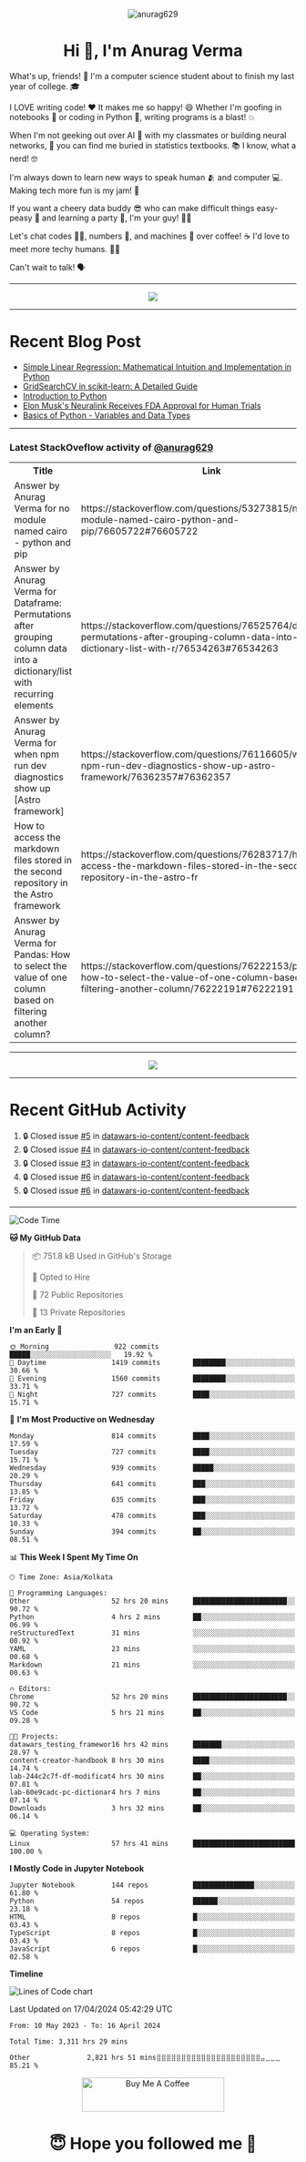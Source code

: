 

<p align="center"> <img src="https://komarev.com/ghpvc/?username=anurag629&label=Profile%20views&color=0e75b6&style=flat" alt="anurag629" /> </p>

<h1 align="center">Hi 👋, I'm Anurag Verma</h1>

What's up, friends! 👋 I'm a computer science student about to finish my last year of college. 🎓

I LOVE writing code! ❤️ It makes me so happy! 😄 Whether I'm goofing in notebooks 📓 or coding in Python 🐍, writing programs is a blast! 💥

When I'm not geeking out over AI 🤖 with my classmates or building neural networks, 🧠 you can find me buried in statistics textbooks. 📚 I know, what a nerd! 🤓

I'm always down to learn new ways to speak human 🫂 and computer 💻. Making tech more fun is my jam! 🍇

If you want a cheery data buddy 😎 who can make difficult things easy-peasy 🥝 and learning a party 🎉, I'm your guy! 🙋‍♂️

Let's chat codes 👨‍💻, numbers 🧮, and machines 🤖 over coffee! ☕ I'd love to meet more techy humans. 💁‍♂️

Can't wait to talk! 🗣️

---

<p align="center">
  <img src="https://spotify-github-profile.vercel.app/api/view.svg?uid=mwvywke3fo2gajpenodnmobfh&cover_image=true&theme=default&show_offline=false&background_color=121212&interchange=false&bar_color=53b14f&bar_color_cover=true">
</p>

---

# Recent Blog Post

<!-- BLOG-POST-LIST:START -->
- [Simple Linear Regression: Mathematical Intuition and Implementation in Python](https://codercops.tech/blog/machine-learning-algorithms/simple-linear-regression-mathematical-intuation)
- [GridSearchCV in scikit-learn: A Detailed Guide](https://codercops.tech/blog/gridsearchcv-in-scikit-learn-a-detailed-guide)
- [Introduction to Python](https://codercops.tech/blog/python-tutorial/introduction-to-python)
- [Elon Musk&#39;s Neuralink Receives FDA Approval for Human Trials](https://codercops.tech/blog/elon-musks-neuralink-receives-fda-approval-for-human-trials)
- [Basics of Python - Variables and Data Types](https://codercops.tech/blog/python-basics-of-python-variables-and-data-types)
<!-- BLOG-POST-LIST:END -->

---

### Latest StackOveflow activity of [@anurag629](https://github.com/anurag629)
<table>
  <tr><th>Title</th><th>Link</th></tr>
  <!-- STACKOVERFLOW:START --><tr><td>Answer by Anurag Verma for no module named cairo - python and pip</td><td>https://stackoverflow.com/questions/53273815/no-module-named-cairo-python-and-pip/76605722#76605722</td></tr><tr><td>Answer by Anurag Verma for Dataframe: Permutations after grouping column data into a dictionary/list with recurring elements</td><td>https://stackoverflow.com/questions/76525764/dataframe-permutations-after-grouping-column-data-into-a-dictionary-list-with-r/76534263#76534263</td></tr><tr><td>Answer by Anurag Verma for when npm run dev diagnostics show up [Astro framework]</td><td>https://stackoverflow.com/questions/76116605/when-npm-run-dev-diagnostics-show-up-astro-framework/76362357#76362357</td></tr><tr><td>How to access the markdown files stored in the second repository in the Astro framework</td><td>https://stackoverflow.com/questions/76283717/how-to-access-the-markdown-files-stored-in-the-second-repository-in-the-astro-fr</td></tr><tr><td>Answer by Anurag Verma for Pandas: How to select the value of one column based on filtering another column?</td><td>https://stackoverflow.com/questions/76222153/pandas-how-to-select-the-value-of-one-column-based-on-filtering-another-column/76222191#76222191</td></tr><!-- STACKOVERFLOW:END -->
</table>

---

<p align="center">
  <img alig src="https://github-profile-trophy.vercel.app/?username=anurag629&theme=onedark&column=-1" />
</p>

---

# Recent GitHub Activity
<!--START_SECTION:activity-->
1. 🔒 Closed issue [#5](https://github.com/datawars-io-content/content-feedback/issues/5) in [datawars-io-content/content-feedback](https://github.com/datawars-io-content/content-feedback)
2. 🔒 Closed issue [#4](https://github.com/datawars-io-content/content-feedback/issues/4) in [datawars-io-content/content-feedback](https://github.com/datawars-io-content/content-feedback)
3. 🔒 Closed issue [#3](https://github.com/datawars-io-content/content-feedback/issues/3) in [datawars-io-content/content-feedback](https://github.com/datawars-io-content/content-feedback)
4. 🔒 Closed issue [#6](https://github.com/datawars-io-content/content-feedback/issues/6) in [datawars-io-content/content-feedback](https://github.com/datawars-io-content/content-feedback)
5. 🔒 Closed issue [#6](https://github.com/datawars-io-content/content-feedback/issues/6) in [datawars-io-content/content-feedback](https://github.com/datawars-io-content/content-feedback)
<!--END_SECTION:activity-->

---

<!--START_SECTION:waka-->
![Code Time](http://img.shields.io/badge/Code%20Time-3%2C313%20hrs%2027%20mins-blue)

**🐱 My GitHub Data** 

> 📦 751.8 kB Used in GitHub's Storage 
 > 
> 💼 Opted to Hire
 > 
> 📜 72 Public Repositories 
 > 
> 🔑 13 Private Repositories 
 > 
**I'm an Early 🐤** 

```text
🌞 Morning                922 commits         █████░░░░░░░░░░░░░░░░░░░░   19.92 % 
🌆 Daytime                1419 commits        ████████░░░░░░░░░░░░░░░░░   30.66 % 
🌃 Evening                1560 commits        ████████░░░░░░░░░░░░░░░░░   33.71 % 
🌙 Night                  727 commits         ████░░░░░░░░░░░░░░░░░░░░░   15.71 % 
```
📅 **I'm Most Productive on Wednesday** 

```text
Monday                   814 commits         ████░░░░░░░░░░░░░░░░░░░░░   17.59 % 
Tuesday                  727 commits         ████░░░░░░░░░░░░░░░░░░░░░   15.71 % 
Wednesday                939 commits         █████░░░░░░░░░░░░░░░░░░░░   20.29 % 
Thursday                 641 commits         ███░░░░░░░░░░░░░░░░░░░░░░   13.85 % 
Friday                   635 commits         ███░░░░░░░░░░░░░░░░░░░░░░   13.72 % 
Saturday                 478 commits         ███░░░░░░░░░░░░░░░░░░░░░░   10.33 % 
Sunday                   394 commits         ██░░░░░░░░░░░░░░░░░░░░░░░   08.51 % 
```


📊 **This Week I Spent My Time On** 

```text
🕑︎ Time Zone: Asia/Kolkata

💬 Programming Languages: 
Other                    52 hrs 20 mins      ███████████████████████░░   90.72 % 
Python                   4 hrs 2 mins        ██░░░░░░░░░░░░░░░░░░░░░░░   06.99 % 
reStructuredText         31 mins             ░░░░░░░░░░░░░░░░░░░░░░░░░   00.92 % 
YAML                     23 mins             ░░░░░░░░░░░░░░░░░░░░░░░░░   00.68 % 
Markdown                 21 mins             ░░░░░░░░░░░░░░░░░░░░░░░░░   00.63 % 

🔥 Editors: 
Chrome                   52 hrs 20 mins      ███████████████████████░░   90.72 % 
VS Code                  5 hrs 21 mins       ██░░░░░░░░░░░░░░░░░░░░░░░   09.28 % 

🐱‍💻 Projects: 
datawars_testing_framewor16 hrs 42 mins      ███████░░░░░░░░░░░░░░░░░░   28.97 % 
content-creator-handbook 8 hrs 30 mins       ████░░░░░░░░░░░░░░░░░░░░░   14.74 % 
lab-244c2c7f-df-modificat4 hrs 30 mins       ██░░░░░░░░░░░░░░░░░░░░░░░   07.81 % 
lab-60e9cadc-pc-dictionar4 hrs 7 mins        ██░░░░░░░░░░░░░░░░░░░░░░░   07.14 % 
Downloads                3 hrs 32 mins       ██░░░░░░░░░░░░░░░░░░░░░░░   06.14 % 

💻 Operating System: 
Linux                    57 hrs 41 mins      █████████████████████████   100.00 % 
```

**I Mostly Code in Jupyter Notebook** 

```text
Jupyter Notebook         144 repos           ███████████████░░░░░░░░░░   61.80 % 
Python                   54 repos            ██████░░░░░░░░░░░░░░░░░░░   23.18 % 
HTML                     8 repos             █░░░░░░░░░░░░░░░░░░░░░░░░   03.43 % 
TypeScript               8 repos             █░░░░░░░░░░░░░░░░░░░░░░░░   03.43 % 
JavaScript               6 repos             █░░░░░░░░░░░░░░░░░░░░░░░░   02.58 % 
```



**Timeline**

![Lines of Code chart](https://raw.githubusercontent.com/anurag629/anurag629/main/assets/bar_graph.png)


 Last Updated on 17/04/2024 05:42:29 UTC
<!--END_SECTION:waka-->

<!--START_SECTION:waka-simple-->

```text
From: 10 May 2023 - To: 16 April 2024

Total Time: 3,311 hrs 29 mins

Other              2,821 hrs 51 mins⣿⣿⣿⣿⣿⣿⣿⣿⣿⣿⣿⣿⣿⣿⣿⣿⣿⣿⣿⣿⣿⣤⣀⣀⣀   85.21 %
```

<!--END_SECTION:waka-simple-->

<p align="center"> 
<a href="https://www.buymeacoffee.com/anurag629" target="_blank"><img src="https://cdn.buymeacoffee.com/buttons/default-orange.png" alt="Buy Me A Coffee" height="60" width="250"></a>
</p>


<h1 align="center"> 😇 Hope you followed me 🥰  </h1>
